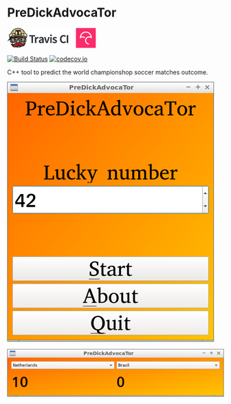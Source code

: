 # PreDickAdvocaTor

[![Travis CI logo](TravisCI.png)](https://travis-ci.org)
![Whitespace](Whitespace.png)
[![Codecov logo](Codecov.png)](https://www.codecov.io)

[![Build Status](https://travis-ci.org/richelbilderbeek/PreDickAdvocaTor.svg?branch=master)](https://travis-ci.org/richelbilderbeek/PreDickAdvocaTor)
[![codecov.io](https://codecov.io/github/richelbilderbeek/PreDickAdvocaTor/coverage.svg?branch=master)](https://codecov.io/github/richelbilderbeek/PreDickAdvocaTor?branch=master)

C++ tool to predict the world championshop soccer matches outcome.

![PreDickAdvocaTor menu 3.0](Screenshots/PreDickAdvocaTorMenu_3_0.png)

![PreDickAdvocaTor main screen 3.0](Screenshots/PreDickAdvocaTor_3_0.png)
